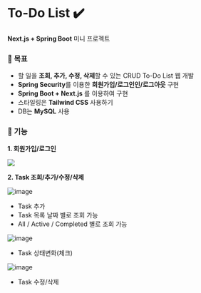 # To-Do List ✔️

**Next.js + Spring Boot** 미니 프로젝트

### 🎯 목표

- 할 일을 **조회, 추가, 수정, 삭제**할 수 있는 CRUD To-Do List 웹 개발
- **Spring Security**를 이용한 **회원가입/로그인인/로그아웃** 구현
- **Spring Boot + Next.js** 를 이용하여 구현
- 스타일링은 **Tailwind CSS** 사용하기
- DB는 **MySQL** 사용

### 📱 기능

**1. 회원가입/로그인**

![](https://velog.velcdn.com/images/cscom000/post/dcd40c87-9063-4450-8d6d-752a8ff81f07/image.gif)

**2. Task 조회/추가/수정/삭제**

![image](https://github.com/user-attachments/assets/d307f2c5-9b51-4291-924c-50272c00aa66)

- Task 추가
- Task 목록 날짜 별로 조회 가능
- All / Active / Completed 별로 조회 가능

![image](https://github.com/user-attachments/assets/7a625720-c7fc-4a2a-8cb8-0e7c069bc200)

- Task 상태변화(체크)

![image](https://github.com/user-attachments/assets/da1dd7a2-386f-4907-81c8-b4c7f8d60c8b)


- Task 수정/삭제
